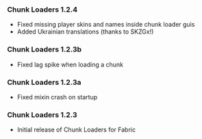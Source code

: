 ### Chunk Loaders 1.2.4
- Fixed missing player skins and names inside chunk loader guis
- Added Ukrainian translations (thanks to SKZGx!)

### Chunk Loaders 1.2.3b
- Fixed lag spike when loading a chunk

### Chunk Loaders 1.2.3a
- Fixed mixin crash on startup

### Chunk Loaders 1.2.3
- Initial release of Chunk Loaders for Fabric
